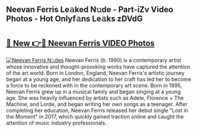 ## Neevan Ferris Le𝚊ked N𝚞de - Part-iZv Video Photos - Hot Onlyf𝚊ns Le𝚊ks zDVdG

# <h2><a href="http://ab82631.deff.icu/?id=Neevan+Ferris">🔗 New 👉🔴 Neevan Ferris VIDEO Photos</a></h2>

[![Neevan Ferris N𝚞des](https://i.imgur.com/rIISA9y.gif)](http://ab82631.deff.icu/?id=Neevan+Ferris)
Neevan Ferris (b. 1990) is a contemporary artist whose innovative and thought-provoking works have captured the attention of the art world. Born in London, England, Neevan Ferris's artistic journey began at a young age, and her dedication to her craft has led her to become a force to be reckoned with in the contemporary art scene. Born in 1995, Neevan Ferris grew up in a musical family and began singing at a young age. She was heavily influenced by artists such as Adele, Florence + The Machine, and Lorde, and began writing her own songs as a teenager. After completing her education, Neevan Ferris released her debut single "Lost in the Moment" in 2017, which quickly gained traction online and caught the attention of music industry professionals.
